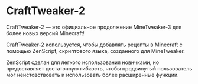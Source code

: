 # CraftTweaker-2

CraftTweaker-2 &mdash; это официальное продолжение MineTweaker-3 для более новых версий Minecraft!

CraftTweaker-2 используется, чтобы добавлять рецепты в Minecraft с помощью ZenScript, скриптового языка, созданного для MineTweaker.

ZenScript сделан для легкого использования новичками, но предоставляет достаточную гибкость, чтобы продвинутый пользователь мог неистовствовать и использовать более расширенные функции.